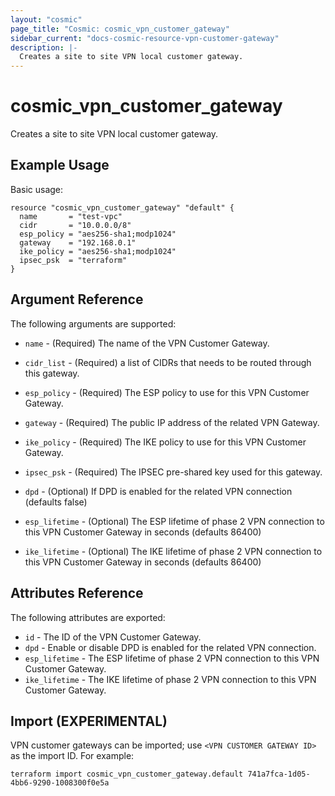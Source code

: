```yaml
---
layout: "cosmic"
page_title: "Cosmic: cosmic_vpn_customer_gateway"
sidebar_current: "docs-cosmic-resource-vpn-customer-gateway"
description: |-
  Creates a site to site VPN local customer gateway.
---
```


# cosmic_vpn_customer_gateway

Creates a site to site VPN local customer gateway.

## Example Usage

Basic usage:

```hcl
resource "cosmic_vpn_customer_gateway" "default" {
  name       = "test-vpc"
  cidr       = "10.0.0.0/8"
  esp_policy = "aes256-sha1;modp1024"
  gateway    = "192.168.0.1"
  ike_policy = "aes256-sha1;modp1024"
  ipsec_psk  = "terraform"
}
```

## Argument Reference

The following arguments are supported:

* `name` - (Required) The name of the VPN Customer Gateway.

* `cidr_list` - (Required) a list of CIDRs that needs to be routed through this gateway.

* `esp_policy` - (Required) The ESP policy to use for this VPN Customer Gateway.

* `gateway` - (Required) The public IP address of the related VPN Gateway.

* `ike_policy` - (Required) The IKE policy to use for this VPN Customer Gateway.

* `ipsec_psk` - (Required) The IPSEC pre-shared key used for this gateway.

* `dpd` - (Optional) If DPD is enabled for the related VPN connection (defaults false)

* `esp_lifetime` - (Optional) The ESP lifetime of phase 2 VPN connection to this
    VPN Customer Gateway in seconds (defaults 86400)

* `ike_lifetime` - (Optional) The IKE lifetime of phase 2 VPN connection to this
    VPN Customer Gateway in seconds (defaults 86400)

## Attributes Reference

The following attributes are exported:

* `id` - The ID of the VPN Customer Gateway.
* `dpd` - Enable or disable DPD is enabled for the related VPN connection.
* `esp_lifetime` - The ESP lifetime of phase 2 VPN connection to this VPN Customer Gateway.
* `ike_lifetime` - The IKE lifetime of phase 2 VPN connection to this VPN Customer Gateway.

## Import (EXPERIMENTAL)

VPN customer gateways can be imported; use `<VPN CUSTOMER GATEWAY ID>` as the import ID. For
example:

```shell
terraform import cosmic_vpn_customer_gateway.default 741a7fca-1d05-4bb6-9290-1008300f0e5a
```

